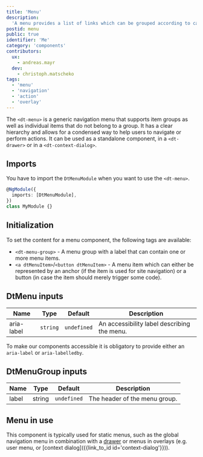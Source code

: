 ```yaml
---
title: 'Menu'
description:
  'A menu provides a list of links which can be grouped according to categories.'
postid: menu
public: true
identifier: 'Me'
category: 'components'
contributors:
  ux:
    - andreas.mayr
  dev:
    - christoph.matscheko
tags:
  - 'menu'
  - 'navigation'
  - 'action'
  - 'overlay'
---
```


The `<dt-menu>` is a generic navigation menu that supports item groups as well
as individual items that do not belong to a group. It has a clear hierarchy and
allows for a condensed way to help users to navigate or perform actions. It can
be used as a standalone component, in a `<dt-drawer>` or in a
`<dt-context-dialog>`.

<docs-source-example example="MenuDefaultExample"></docs-source-example>

## Imports

You have to import the `DtMenuModule` when you want to use the `<dt-menu>`.

```typescript
@NgModule({
  imports: [DtMenuModule],
})
class MyModule {}
```

## Initialization

To set the content for a menu component, the following tags are available:

- `<dt-menu-group>` - A menu group with a label that can contain one or more
  menu items.
- `<a dtMenuItem>`/`<button dtMenuItem>` - A menu item which can either be
  represented by an anchor (if the item is used for site navigation) or a button
  (in case the item should merely trigger some code).

## DtMenu inputs

| Name       | Type     | Default     | Description                                 |
| ---------- | -------- | ----------- | ------------------------------------------- |
| aria-label | `string` | `undefined` | An accessibility label describing the menu. |

To make our components accessible it is obligatory to provide either an
`aria-label` or `aria-labelledby`.

## DtMenuGroup inputs

| Name  | Type   | Default     | Description                   |
| ----- | ------ | ----------- | ----------------------------- |
| label | string | `undefined` | The header of the menu group. |

## Menu in use

This component is typically used for static menus, such as the global navigation
menu in combination with a [drawer](/components/drawer) or menus in overlays
(e.g. user menu, or [context dialog]({{link_to_id id='context-dialog'}})).

<docs-source-example example="MenuWithinDrawerExample" fullwidth="true"></docs-source-example>

<docs-source-example example="MenuWithinContextDialogExample"></docs-source-example>
